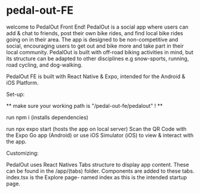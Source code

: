 # pedal-out-FE
welcome to PedalOut Front End!
PedalOut is a social app where users can add & chat to friends, post their own bike rides, and find local bike rides going on in their area.
The app is designed to be non-competitive and social, encouraging users to get out and bike more and take part in their local community.
PedalOut is built with off-road biking activities in mind, but its structure can be adapted to other disciplines e.g snow-sports, running, road cycling, and dog-walking.

PedalOut FE is built with React Native & Expo, intended for the Android & iOS Platform.

Set-up:

** make sure your working path is "/pedal-out-fe/pedalout" ! **

run npm i 
(installs dependencies)


run npx expo start
(hosts the app on local server)
Scan the QR Code with the Expo Go app (Android) or use iOS Simulator (iOS) to view & interact with the app.

Customizing:

PedalOut uses React Natives Tabs structure to display app content. These can be found in the /app/(tabs) folder.
Components are added to these tabs.
index.tsx is the Explore page- named index as this is the intended startup page.
